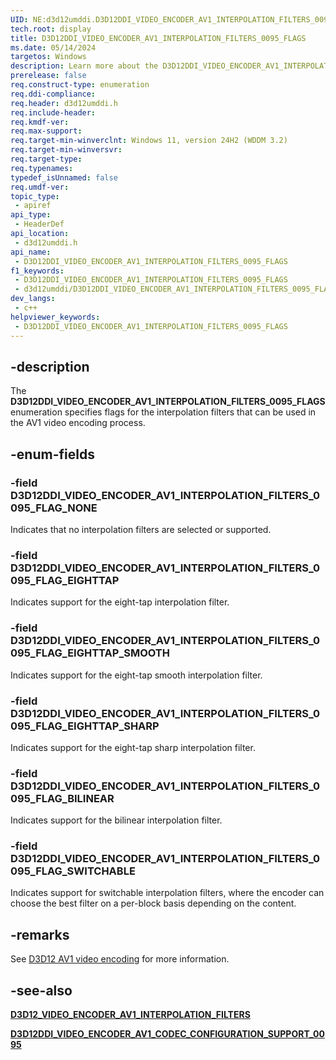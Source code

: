 ```yaml
---
UID: NE:d3d12umddi.D3D12DDI_VIDEO_ENCODER_AV1_INTERPOLATION_FILTERS_0095_FLAGS
tech.root: display
title: D3D12DDI_VIDEO_ENCODER_AV1_INTERPOLATION_FILTERS_0095_FLAGS
ms.date: 05/14/2024
targetos: Windows
description: Learn more about the D3D12DDI_VIDEO_ENCODER_AV1_INTERPOLATION_FILTERS_0095_FLAGS enumeration.
prerelease: false
req.construct-type: enumeration
req.ddi-compliance: 
req.header: d3d12umddi.h
req.include-header: 
req.kmdf-ver: 
req.max-support: 
req.target-min-winverclnt: Windows 11, version 24H2 (WDDM 3.2)
req.target-min-winversvr: 
req.target-type: 
req.typenames: 
typedef_isUnnamed: false
req.umdf-ver: 
topic_type:
 - apiref
api_type:
 - HeaderDef
api_location:
 - d3d12umddi.h
api_name:
 - D3D12DDI_VIDEO_ENCODER_AV1_INTERPOLATION_FILTERS_0095_FLAGS
f1_keywords:
 - D3D12DDI_VIDEO_ENCODER_AV1_INTERPOLATION_FILTERS_0095_FLAGS
 - d3d12umddi/D3D12DDI_VIDEO_ENCODER_AV1_INTERPOLATION_FILTERS_0095_FLAGS
dev_langs:
 - c++
helpviewer_keywords:
 - D3D12DDI_VIDEO_ENCODER_AV1_INTERPOLATION_FILTERS_0095_FLAGS
---
```


## -description

The **D3D12DDI_VIDEO_ENCODER_AV1_INTERPOLATION_FILTERS_0095_FLAGS** enumeration specifies flags for the interpolation filters that can be used in the AV1 video encoding process.

## -enum-fields

### -field D3D12DDI_VIDEO_ENCODER_AV1_INTERPOLATION_FILTERS_0095_FLAG_NONE

Indicates that no interpolation filters are selected or supported.

### -field D3D12DDI_VIDEO_ENCODER_AV1_INTERPOLATION_FILTERS_0095_FLAG_EIGHTTAP

Indicates support for the eight-tap interpolation filter.

### -field D3D12DDI_VIDEO_ENCODER_AV1_INTERPOLATION_FILTERS_0095_FLAG_EIGHTTAP_SMOOTH

Indicates support for the eight-tap smooth interpolation filter.

### -field D3D12DDI_VIDEO_ENCODER_AV1_INTERPOLATION_FILTERS_0095_FLAG_EIGHTTAP_SHARP

 Indicates support for the eight-tap sharp interpolation filter.

### -field D3D12DDI_VIDEO_ENCODER_AV1_INTERPOLATION_FILTERS_0095_FLAG_BILINEAR

Indicates support for the bilinear interpolation filter.

### -field D3D12DDI_VIDEO_ENCODER_AV1_INTERPOLATION_FILTERS_0095_FLAG_SWITCHABLE

Indicates support for switchable interpolation filters, where the encoder can choose the best filter on a per-block basis depending on the content.

## -remarks

See [D3D12 AV1 video encoding](/windows-hardware/drivers/display/video-encoding-d3d12-av1.md) for more information.

## -see-also

[**D3D12_VIDEO_ENCODER_AV1_INTERPOLATION_FILTERS**](ne-d3d12umddi-d3d12ddi_video_encoder_av1_interpolation_filters_0095.md)

[**D3D12DDI_VIDEO_ENCODER_AV1_CODEC_CONFIGURATION_SUPPORT_0095**](ns-d3d12umddi-d3d12ddi_video_encoder_av1_codec_configuration_support_0095.md)
